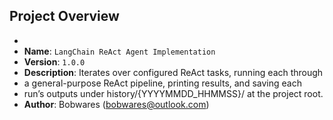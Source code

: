 ## Project Overview
* 
* **Name**: `LangChain ReAct Agent Implementation`
* **Version**: `1.0.0`
* **Description**: Iterates over configured ReAct tasks, running each through
*  a general-purpose ReAct pipeline, printing results, and saving each
*  run’s outputs under history/{YYYYMMDD_HHMMSS}/ at the project root.
* **Author**: Bobwares ([bobwares@outlook.com](mailto:bobwares@outlook.com))


